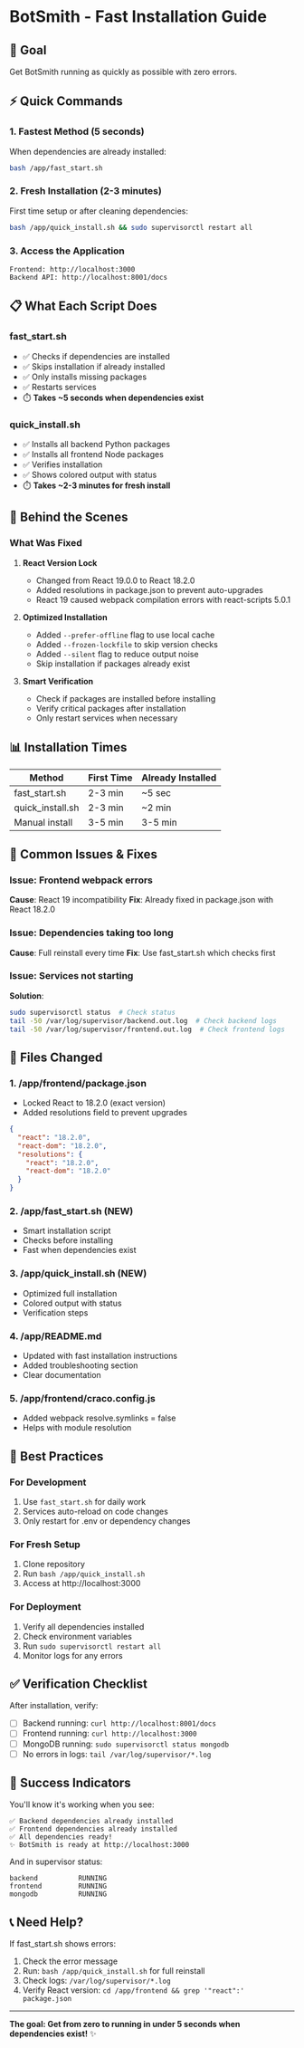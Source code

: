 # BotSmith - Fast Installation Guide

## 🎯 Goal
Get BotSmith running as quickly as possible with zero errors.

## ⚡ Quick Commands

### 1. Fastest Method (5 seconds)
When dependencies are already installed:
```bash
bash /app/fast_start.sh
```

### 2. Fresh Installation (2-3 minutes)
First time setup or after cleaning dependencies:
```bash
bash /app/quick_install.sh && sudo supervisorctl restart all
```

### 3. Access the Application
```
Frontend: http://localhost:3000
Backend API: http://localhost:8001/docs
```

## 📋 What Each Script Does

### fast_start.sh
- ✅ Checks if dependencies are installed
- ✅ Skips installation if already installed
- ✅ Only installs missing packages
- ✅ Restarts services
- ⏱️ **Takes ~5 seconds when dependencies exist**

### quick_install.sh
- ✅ Installs all backend Python packages
- ✅ Installs all frontend Node packages
- ✅ Verifies installation
- ✅ Shows colored output with status
- ⏱️ **Takes ~2-3 minutes for fresh install**

## 🔧 Behind the Scenes

### What Was Fixed

1. **React Version Lock**
   - Changed from React 19.0.0 to React 18.2.0
   - Added resolutions in package.json to prevent auto-upgrades
   - React 19 caused webpack compilation errors with react-scripts 5.0.1

2. **Optimized Installation**
   - Added `--prefer-offline` flag to use local cache
   - Added `--frozen-lockfile` to skip version checks
   - Added `--silent` flag to reduce output noise
   - Skip installation if packages already exist

3. **Smart Verification**
   - Check if packages are installed before installing
   - Verify critical packages after installation
   - Only restart services when necessary

## 📊 Installation Times

| Method | First Time | Already Installed |
|--------|-----------|------------------|
| fast_start.sh | 2-3 min | ~5 sec |
| quick_install.sh | 2-3 min | ~2 min |
| Manual install | 3-5 min | 3-5 min |

## 🚨 Common Issues & Fixes

### Issue: Frontend webpack errors
**Cause**: React 19 incompatibility
**Fix**: Already fixed in package.json with React 18.2.0

### Issue: Dependencies taking too long
**Cause**: Full reinstall every time
**Fix**: Use fast_start.sh which checks first

### Issue: Services not starting
**Solution**:
```bash
sudo supervisorctl status  # Check status
tail -50 /var/log/supervisor/backend.out.log  # Check backend logs
tail -50 /var/log/supervisor/frontend.out.log  # Check frontend logs
```

## 📝 Files Changed

### 1. /app/frontend/package.json
- Locked React to 18.2.0 (exact version)
- Added resolutions field to prevent upgrades
```json
{
  "react": "18.2.0",
  "react-dom": "18.2.0",
  "resolutions": {
    "react": "18.2.0",
    "react-dom": "18.2.0"
  }
}
```

### 2. /app/fast_start.sh (NEW)
- Smart installation script
- Checks before installing
- Fast when dependencies exist

### 3. /app/quick_install.sh (NEW)
- Optimized full installation
- Colored output with status
- Verification steps

### 4. /app/README.md
- Updated with fast installation instructions
- Added troubleshooting section
- Clear documentation

### 5. /app/frontend/craco.config.js
- Added webpack resolve.symlinks = false
- Helps with module resolution

## 🎯 Best Practices

### For Development
1. Use `fast_start.sh` for daily work
2. Services auto-reload on code changes
3. Only restart for .env or dependency changes

### For Fresh Setup
1. Clone repository
2. Run `bash /app/quick_install.sh`
3. Access at http://localhost:3000

### For Deployment
1. Verify all dependencies installed
2. Check environment variables
3. Run `sudo supervisorctl restart all`
4. Monitor logs for any errors

## ✅ Verification Checklist

After installation, verify:
- [ ] Backend running: `curl http://localhost:8001/docs`
- [ ] Frontend running: `curl http://localhost:3000`
- [ ] MongoDB running: `sudo supervisorctl status mongodb`
- [ ] No errors in logs: `tail /var/log/supervisor/*.log`

## 🎉 Success Indicators

You'll know it's working when you see:
```
✅ Backend dependencies already installed
✅ Frontend dependencies already installed
✅ All dependencies ready!
✨ BotSmith is ready at http://localhost:3000
```

And in supervisor status:
```
backend          RUNNING
frontend         RUNNING
mongodb          RUNNING
```

## 📞 Need Help?

If fast_start.sh shows errors:
1. Check the error message
2. Run: `bash /app/quick_install.sh` for full reinstall
3. Check logs: `/var/log/supervisor/*.log`
4. Verify React version: `cd /app/frontend && grep '"react":' package.json`

---

**The goal: Get from zero to running in under 5 seconds when dependencies exist!** ✨
